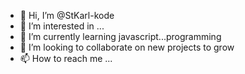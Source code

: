 - 👋 Hi, I’m @StKarl-kode
- 👀 I’m interested in ...
- 🌱 I’m currently learning javascript...programming
- 💞️ I’m looking to collaborate on new projects to grow 
- 📫 How to reach me ...

<!---
StKarl-kode/StKarl-kode is a ✨ special ✨ repository because its `README.md` (this file) appears on your GitHub profile.
You can click the Preview link to take a look at your changes.
--->
